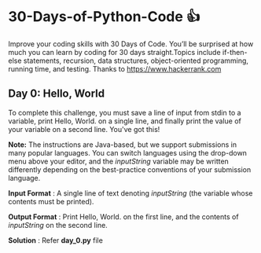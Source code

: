 # 30-Days-of-Python-Code :thumbsup:
 Improve your coding skills with 30 Days of Code. You’ll be surprised at how much you can learn by coding for 30 days straight.Topics include if-then-else statements, recursion, data structures, object-oriented programming, running time, and testing. Thanks to https://www.hackerrank.com
 
## Day 0: Hello, World
 To complete this challenge, you must save a line of input from stdin to a variable, print Hello, World. on a single line, and finally print the value of your variable on a second line.
You've got this!

**Note:** The instructions are Java-based, but we support submissions in many popular languages. You can switch languages using the drop-down menu above your editor, and the *inputString*
variable may be written differently depending on the best-practice conventions of your submission language.

**Input Format** : 
A single line of text denoting *inputString* (the variable whose contents must be printed).

**Output Format** : 
Print Hello, World. on the first line, and the contents of *inputString* on the second line.

**Solution** : Refer **day_0.py** file
